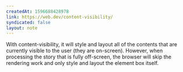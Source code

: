 ```yaml
---
createdAt: 1596688428978
link: https://web.dev/content-visibility/
syndicated: false
layout: note
---
```


With content-visibility, it will style and layout all of the contents that are currently visible to the user (they are on-screen). However, when processing the story that is fully off-screen, the browser will skip the rendering work and only style and layout the element box itself.
